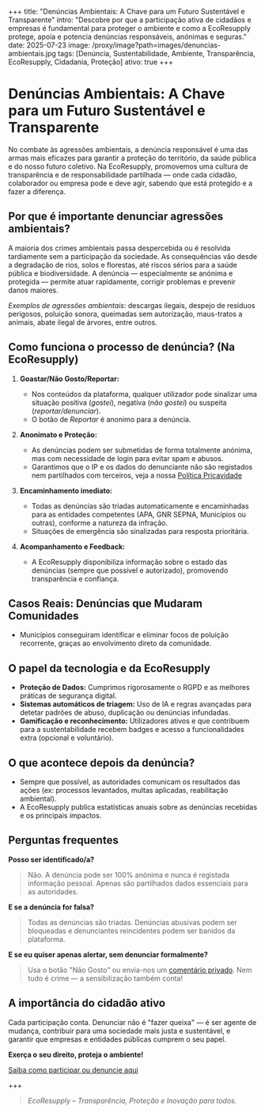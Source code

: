 +++
title: "Denúncias Ambientais: A Chave para um Futuro Sustentável e Transparente"
intro: "Descobre por que a participação ativa de cidadãos e empresas é fundamental para proteger o ambiente e como a EcoResupply protege, apoia e potencia denúncias responsáveis, anónimas e seguras."
date: 2025-07-23
image: /proxy/image?path=images/denuncias-ambientais.jpg
tags:  [Denúncia, Sustentabilidade, Ambiente, Transparência, EcoResupply, Cidadania, Proteção]
ativo: true
+++

# Denúncias Ambientais: A Chave para um Futuro Sustentável e Transparente

No combate às agressões ambientais, a denúncia responsável é uma das armas mais eficazes para garantir a proteção do território, da saúde pública e do nosso futuro coletivo. Na EcoResupply, promovemos uma cultura de transparência e de responsabilidade partilhada — onde cada cidadão, colaborador ou empresa pode e deve agir, sabendo que está protegido e a fazer a diferença.

## Por que é importante denunciar agressões ambientais?

A maioria dos crimes ambientais passa despercebida ou é resolvida tardiamente sem a participação da sociedade. As consequências vão desde a degradação de rios, solos e florestas, até riscos sérios para a saúde pública e biodiversidade. A denúncia — especialmente se anónima e protegida — permite atuar rapidamente, corrigir problemas e prevenir danos maiores.

*Exemplos de agressões ambientais:* descargas ilegais, despejo de resíduos perigosos, poluição sonora, queimadas sem autorização, maus-tratos a animais, abate ilegal de árvores, entre outros.

## Como funciona o processo de denúncia? (Na EcoResupply)

1. **Goastar/Não Gosto/Reportar:**

   * Nos conteúdos da plataforma, qualquer utilizador pode sinalizar uma situação positiva (*gostei*), negativa (*não gostei*) ou suspeita (*reportar/denunciar*).
   * O botão de *Reportar* é anonimo para a denúncia.

2. **Anonimato e Proteção:**

   * As denúncias podem ser submetidas de forma totalmente anónima, mas com necessidade de login para evitar spam e abusos.
   * Garantimos que o IP e os dados do denunciante não são registados nem partilhados com terceiros, veja a nossa [Política Pricavidade](https://ph7x.pt/Home/Privacy)

3. **Encaminhamento imediato:**

   * Todas as denúncias são triadas automaticamente e encaminhadas para as entidades competentes (APA, GNR SEPNA, Municípios ou outras), conforme a natureza da infração.
   * Situações de emergência são sinalizadas para resposta prioritária.

4. **Acompanhamento e Feedback:**

   * A EcoResupply disponibiliza informação sobre o estado das denúncias (sempre que possível e autorizado), promovendo transparência e confiança.

## Casos Reais: Denúncias que Mudaram Comunidades

* Municípios conseguiram identificar e eliminar focos de poluição recorrente, graças ao envolvimento direto da comunidade.

## O papel da tecnologia e da EcoResupply

* **Proteção de Dados:** Cumprimos rigorosamente o RGPD e as melhores práticas de segurança digital.
* **Sistemas automáticos de triagem:** Uso de IA e regras avançadas para detetar padrões de abuso, duplicação ou denúncias infundadas.
* **Gamificação e reconhecimento:** Utilizadores ativos e que contribuem para a sustentabilidade recebem badges e acesso a funcionalidades extra (opcional e voluntário).

## O que acontece depois da denúncia?

* Sempre que possível, as autoridades comunicam os resultados das ações (ex: processos levantados, multas aplicadas, reabilitação ambiental).
* A EcoResupply publica estatísticas anuais sobre as denúncias recebidas e os principais impactos.

## Perguntas frequentes

**Posso ser identificado/a?**

> Não. A denúncia pode ser 100% anónima e nunca é registada informação pessoal. Apenas são partilhados dados essenciais para as autoridades.

**E se a denúncia for falsa?**

> Todas as denúncias são triadas. Denúncias abusivas podem ser bloqueadas e denunciantes reincidentes podem ser banidos da plataforma.

**E se eu quiser apenas alertar, sem denunciar formalmente?**

> Usa o botão "Não Gosto" ou envia-nos um [comentário privado](https://ph7x.pt/Home/Contact). Nem tudo é crime — a sensibilização também conta!

## A importância do cidadão ativo

Cada participação conta. Denunciar não é "fazer queixa" — é ser agente de mudança, contribuir para uma sociedade mais justa e sustentável, e garantir que empresas e entidades públicas cumprem o seu papel.

**Exerça o seu direito, proteja o ambiente!**

[Saiba como participar ou denuncie aqui](https://ph7x.pt/Complaint/Index)

+++

> *EcoResupply – Transparência, Proteção e Inovação para todos.*
